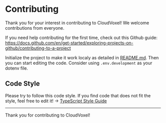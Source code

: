 # Contributing

Thank you for your interest in contributing to CloudVoxel! We welcome contributions from everyone.

If you need help contributing for the first time, check out this Github guide: https://docs.github.com/en/get-started/exploring-projects-on-github/contributing-to-a-project

Initialize the project to make it work localy as detailed in [README.md](/README.md). Then you can start editing the code. Consider using `.env.development` as your dotenv file.

## Code Style

Please try to follow this code style. If you find code that does not fit the style, feel free to edit it!
-> [TypeScript Style Guide](https://github.com/basarat/typescript-book/blob/master/docs/styleguide/styleguide.md)

---

Thank you for contributing to CloudVoxel!